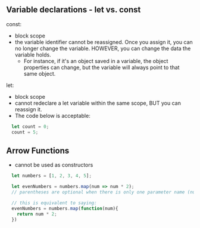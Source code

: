 ## Variable declarations - let vs. const

const:
  * block scope
  * the variable identifier cannot be reassigned. Once you assign it, you can no longer change the variable. HOWEVER, you can change the data the variable holds. 
    * For instance, if it's an object saved in a variable, the object properties can change, but the variable will always point to that same object. 

let:
  * block scope
  * cannot redeclare a let variable within the same scope, BUT you can reassign it. 
  * The code below is acceptable:
  ```javascript
    let count = 0;
    count = 5;
  ```

## Arrow Functions
- cannot be used as constructors

```javascript
  let numbers = [1, 2, 3, 4, 5];

  let evenNumbers = numbers.map(num => num * 2);
  // parentheses are optional when there is only one parameter name (num in this case)

  // this is equivalent to saying:
  evenNumbers = numbers.map(function(num){
    return num * 2;
  })
```